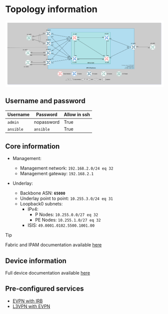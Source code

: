 # Topology information

![](../lab-topology.drawio.png)

## Username and password

| Username   | Password    | Allow in ssh |
|------------|-------------|--------------|
| `admin`    |  nopassword | True         |
| `ansible`  |  `ansible`  | True         |

## Core information

- Management:
  - Management network: `192.168.2.0/24 eq 32`
  - Management gateway: `192.168.2.1`

- Underlay:
  - Backbone ASN: __`65000`__
  - Underlay point to point: `10.255.3.0/24 eq 31`
  - Loopback0 subnets:
    - IPv4:
      - P Nodes: `10.255.0.0/27 eq 32`
      - PE Nodes: `10.255.1.0/27 eq 32`
    - ISIS: `49.0001.0102.5500.1001.00`

> [!TIP]
> Fabric and IPAM documentation available [here](documentation/fabric/backbone-documentation.md)

## Device information

Full device documentation available [here](documentation/devices/)

## Pre-configured services

- [EVPN with IRB](../docs/evpn-irb.md)
- [L3VPN with EVPN](../docs/l3vpn.md)
